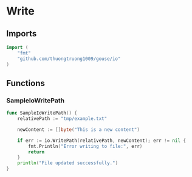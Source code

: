 # Write

## Imports

```go
import (
	"fmt"
	"github.com/thuongtruong1009/gouse/io"
)
```
## Functions


### SampleIoWritePath

```go
func SampleIoWritePath() {
	relativePath := "tmp/example.txt"

	newContent := []byte("This is a new content")

	if err := io.WritePath(relativePath, newContent); err != nil {
		fmt.Println("Error writing to file:", err)
		return
	}
	println("File updated successfully.")
}
```
